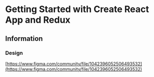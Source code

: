 # Getting Started with Create React App and Redux

## Information

### Design

[https://www.figma.com/community/file/1042396052506493532](https://www.figma.com/community/file/1042396052506493532)
